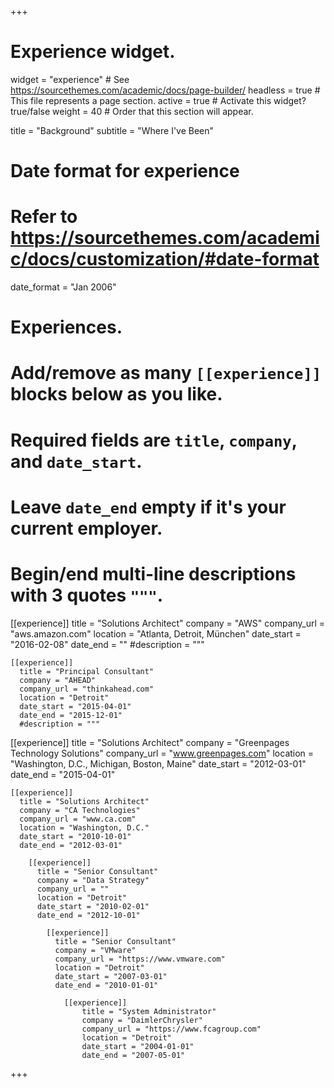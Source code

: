 +++
# Experience widget.
widget = "experience"  # See https://sourcethemes.com/academic/docs/page-builder/
headless = true  # This file represents a page section.
active = true  # Activate this widget? true/false
weight = 40  # Order that this section will appear.

title = "Background"
subtitle = "Where I've Been"

# Date format for experience
#   Refer to https://sourcethemes.com/academic/docs/customization/#date-format
date_format = "Jan 2006"

# Experiences.
#   Add/remove as many `[[experience]]` blocks below as you like.
#   Required fields are `title`, `company`, and `date_start`.
#   Leave `date_end` empty if it's your current employer.
#   Begin/end multi-line descriptions with 3 quotes `"""`.
[[experience]]
  title = "Solutions Architect"
  company = "AWS"
  company_url = "aws.amazon.com"
  location = "Atlanta, Detroit, München"
  date_start = "2016-02-08"
  date_end = ""
  #description = """

	[[experience]]
	  title = "Principal Consultant"
	  company = "AHEAD"
	  company_url = "thinkahead.com"
	  location = "Detroit"
	  date_start = "2015-04-01"
	  date_end = "2015-12-01"
	  #description = """

[[experience]]
  title = "Solutions Architect"
  company = "Greenpages Technology Solutions"
  company_url = "www.greenpages.com"
  location = "Washington, D.C., Michigan, Boston, Maine"
  date_start = "2012-03-01"
  date_end = "2015-04-01"

	[[experience]]
	  title = "Solutions Architect"
	  company = "CA Technologies"
	  company_url = "www.ca.com"
	  location = "Washington, D.C."
	  date_start = "2010-10-01"
	  date_end = "2012-03-01"

		[[experience]]
		  title = "Senior Consultant"
		  company = "Data Strategy"
		  company_url = ""
		  location = "Detroit"
		  date_start = "2010-02-01"
		  date_end = "2012-10-01"

			[[experience]]
			  title = "Senior Consultant"
			  company = "VMware"
			  company_url = "https://www.vmware.com"
			  location = "Detroit"
			  date_start = "2007-03-01"
			  date_end = "2010-01-01"

				[[experience]]
					title = "System Administrator"
					company = "DaimlerChrysler"
					company_url = "https://www.fcagroup.com"
					location = "Detroit"
					date_start = "2004-01-01"
					date_end = "2007-05-01"


+++
